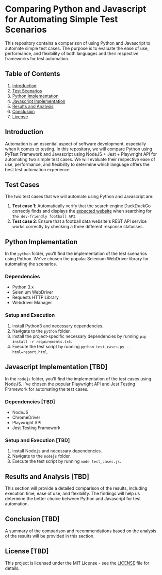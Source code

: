 # Comparing Python and Javascript for Automating Simple Test Scenarios

This repository contains a comparison of using Python and Javascript to automate simple test cases. The purpose is to evaluate the ease of use, performance, and flexibility of both languages and their respective frameworks for test automation.

## Table of Contents

1. [Introduction](#introduction)
2. [Test Scenarios](#test-scenarios)
3. [Python Implementation](#python-implementation)
4. [Javascript Implementation](#javascript-implementation)
5. [Results and Analysis](#results-and-analysis)
6. [Conclusion](#conclusion)
7. [License](#license)

## Introduction

Automation is an essential aspect of software development, especially when it comes to testing. In this repository, we will compare Python using PyTest Framework and Javascript using NodeJS + Jest + Playwright API for automating two simple test cases. We will evaluate their respective ease of use, performance, and flexibility to determine which language offers the best test automation experience.

## Test Cases

The two test cases that we will automate using Python and Javascript are:

1. **Test case 1**: Automatically verify that the search engine DuckDuckGo correctly finds and displays the [expected website](https://www.football-data.org/) when searching for `The dev-friendly football API`.
2. **Test case 2**: Ensure that a football data website's REST API service works correctly by checking a three different response statusses.

## Python Implementation

In the `python` folder, you'll find the implementation of the test scenarios using Python. We've chosen the popular Selenium WebDriver library for automating the scenarios.

### Dependencies

- Python 3.x
- Selenium WebDriver
- Requests HTTP Library
- Webdriver Manager

### Setup and Execution

1. Install Python3 and necessary dependencies.
2. Navigate to the `python` folder.
3. Install the project-specific necessary dependencies by running `pip install -r requirements.txt`.
4. Execute the test script by running `python test_cases.py --html=report.html`.

## Javascript Implementation [TBD]

In the `nodejs` folder, you'll find the implementation of the test cases using NodeJS. I've chosen the popular Playwright API and Jest Testing Framework for automating the test cases.

### Dependencies [TBD]

- NodeJS
- ChromeDriver
- Playwright API
- Jest Testing Framework

### Setup and Execution [TBD]

1. Install Node.js and necessary dependencies.
2. Navigate to the `nodejs` folder.
3. Execute the test script by running `node test_cases.js`.

## Results and Analysis [TBD]

This section will provide a detailed comparison of the results, including execution time, ease of use, and flexibility. The findings will help us determine the better choice between Python and Javascript for test automation.

## Conclusion [TBD]

A summary of the comparison and recommendations based on the analysis of the results will be provided in this section.

## License [TBD]

This project is licensed under the MIT License - see the [LICENSE](LICENSE) file for details.

